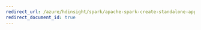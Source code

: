 ```yaml
---
redirect_url: /azure/hdinsight/spark/apache-spark-create-standalone-application
redirect_document_id: true
---
```

